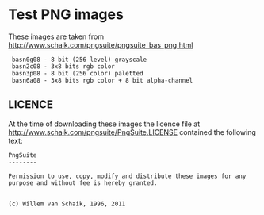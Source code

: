 Test PNG images
===============

These images are taken from http://www.schaik.com/pngsuite/pngsuite_bas_png.html
	
     basn0g08 - 8 bit (256 level) grayscale 
     basn2c08 - 3x8 bits rgb color 
     basn3p08 - 8 bit (256 color) paletted 
     basn6a08 - 3x8 bits rgb color + 8 bit alpha-channel 

LICENCE
-------

At the time of downloading these images the licence file at http://www.schaik.com/pngsuite/PngSuite.LICENSE contained the following text:

```
PngSuite
--------

Permission to use, copy, modify and distribute these images for any
purpose and without fee is hereby granted.


(c) Willem van Schaik, 1996, 2011
``` 
